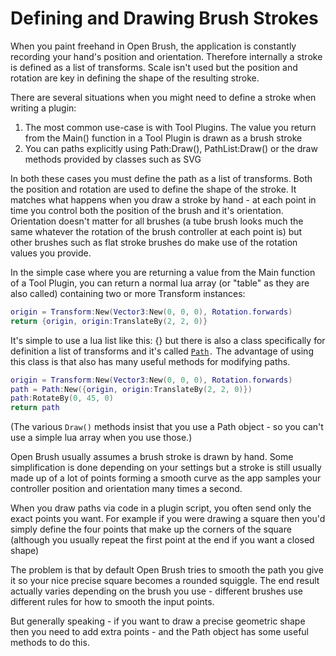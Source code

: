 # Defining and Drawing Brush Strokes



When you paint freehand in Open Brush, the application is constantly recording your hand's position and orientation. Therefore internally a stroke is defined as a list of transforms. Scale isn't used but the position and rotation are key in defining the shape of the resulting stroke.

There are several situations when you might need to define a stroke when writing a plugin:

1. The most common use-case is with Tool Plugins. The value you return from the Main() function in a Tool Plugin is drawn as a brush stroke
2. You can paths explicitly using Path:Draw(), PathList:Draw() or the draw methods provided by classes such as SVG

In both these cases you must define the path as a list of transforms. Both the position and rotation are used to define the shape of the stroke. It matches what happens when you draw a stroke by hand - at each point in time you control both the position of the brush and it's orientation. Orientation doesn't matter for all brushes (a tube brush looks much the same whatever the rotation of the brush controller at each point is) but other brushes such as flat stroke brushes do make use of the rotation values you provide.

In the simple case where you are returning a value from the Main function of a Tool Plugin, you can return a normal lua array (or "table" as they are also called) containing two or more Transform instances:

```lua
origin = Transform:New(Vector3:New(0, 0, 0), Rotation.forwards)
return {origin, origin:TranslateBy(2, 2, 0)}
```

It's simple to use a lua list like this: {} but there is also a class specifically for definition a list of transforms and it's called [`Path`](../plugin-api-scripting-reference/path.md)`.` The advantage of using this class is that also has many useful methods for modifying paths.

```lua
origin = Transform:New(Vector3:New(0, 0, 0), Rotation.forwards)
path = Path:New({origin, origin:TranslateBy(2, 2, 0)})
path:RotateBy(0, 45, 0)
return path
```

(The various `Draw()` methods insist that you use a Path object - so you can't use a simple lua array when you use those.)

Open Brush usually assumes a brush stroke is drawn by hand. Some simplification is done depending on your settings but a stroke is still usually made up of a lot of points forming a smooth curve as the app samples your controller position and orientation many times a second.

When you draw paths via code in a plugin script, you often send only the exact points you want. For example if you were drawing a square then you'd simply define the four points that make up the corners of the square (although you usually repeat the first point at the end if you want a closed shape)

The problem is that by default Open Brush tries to smooth the path you give it so your nice precise square becomes a rounded squiggle. The end result actually varies depending on the brush you use - different brushes use different rules for how to smooth the input points.

But generally speaking - if you want to draw a precise geometric shape then you need to add extra points - and the Path object has some useful methods to do this.

